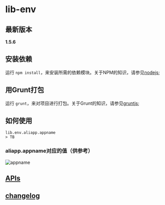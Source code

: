 # lib-env

## 最新版本

**1.5.6**

## 安装依赖

运行 `npm install`，来安装所需的依赖模块。关于NPM的知识，请参见[nodejs](http://nodejs.org/);

## 用Grunt打包

运行 `grunt`，来对项目进行打包。关于Grunt的知识，请参见[gruntjs](http://gruntjs.com/);

## 如何使用

    lib.env.aliapp.appname
    > TB

### aliapp.appname对应的值（供参考）

![appname](http://gw.alicdn.com/tps/i3/TB19Ih2HpXXXXcgXXXXHjbX.XXX-556-724.png)

## [APIs](http://gitlab.alibaba-inc.com/mtb/lib-env/raw/master/api/index.html)

## [changelog](http://gitlab.alibaba-inc.com/mtb/lib-env/blob/master/CHANGELOG.md)